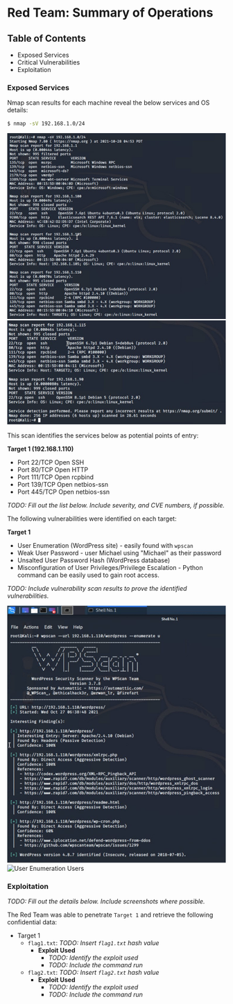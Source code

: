 # Red Team: Summary of Operations

## Table of Contents
- Exposed Services
- Critical Vulnerabilities
- Exploitation

### Exposed Services

Nmap scan results for each machine reveal the below services and OS details:

```bash
$ nmap -sV 192.168.1.0/24
```
![Nmap scan results](/Images/Nmap-scan1.jpg)
![](/Images/Nmap-scan2.jpg)

This scan identifies the services below as potential points of entry:

**Target 1 (192.168.1.110)**

  - Port 22/TCP 	    Open 	SSH
  - Port 80/TCP 	    Open 	HTTP
  - Port 111/TCP 	Open 	rcpbind
  - Port 139/TCP 	Open 	netbios-ssn
  - Port 445/TCP 	Open 	netbios-ssn


_TODO: Fill out the list below. Include severity, and CVE numbers, if possible._

The following vulnerabilities were identified on each target:

**Target 1**

  - User Enumeration (WordPress site) - easily found with `wpscan`
  - Weak User Password - user Michael using "Michael" as their password 
  - Unsalted User Password Hash (WordPress database)
  - Misconfiguration of User Privileges/Privilege Escalation - Python command can be easily used to gain root access. 


_TODO: Include vulnerability scan results to prove the identified vulnerabilities._

![User Enumeration WPscan](/Images/wpscan.jpg)
![User Enumeration Users](/Images.wp-enumeration.jpg)

### Exploitation
_TODO: Fill out the details below. Include screenshots where possible._

The Red Team was able to penetrate `Target 1` and retrieve the following confidential data:
- Target 1
  - `flag1.txt`: _TODO: Insert `flag1.txt` hash value_
    - **Exploit Used**
      - _TODO: Identify the exploit used_
      - _TODO: Include the command run_
  - `flag2.txt`: _TODO: Insert `flag2.txt` hash value_
    - **Exploit Used**
      - _TODO: Identify the exploit used_
      - _TODO: Include the command run_
